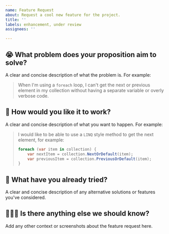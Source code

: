 ```yaml
---
name: Feature Request
about: Request a cool new feature for the project.
title: ''
labels: enhancement, under review
assignees: ''

---
```


## 😭 What problem does your proposition aim to solve?
A clear and concise description of what the problem is. For example:

> When I'm using a `foreach` loop, I can't get the next or previous element in my collection without having a separate variable or overly verbose code.

## 📝 How would you like it to work?
A clear and concise description of what you want to happen. For example:

> I would like to be able to use a `LINQ` style method to get the next element, for example:
>
> ```csharp
> foreach (var item in collection) {
>     var nextItem = collection.NextOrDefault(item);
>     var previousItem = collection.PreviousOrDefault(item);
> }
> ```

## 🎲 What have you already tried?
A clear and concise description of any alternative solutions or features you've considered.

## 💁🏻‍♀️ Is there anything else we should know?
Add any other context or screenshots about the feature request here.
